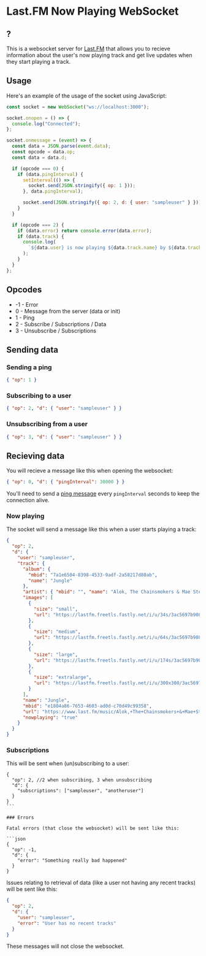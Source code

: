 # Last.FM Now Playing WebSocket

## ?

This is a websocket server for [Last.FM](https://www.last.fm/) that allows you to recieve information about the user's now playing track and get live updates when they start playing a track.

## Usage

Here's an example of the usage of the socket using JavaScript:

```js
const socket = new WebSocket("ws://localhost:3000");

socket.onopen = () => {
  console.log("Connected");
};

socket.onmessage = (event) => {
  const data = JSON.parse(event.data);
  const opcode = data.op;
  const data = data.d;

  if (opcode === 0) {
    if (data.pingInterval) {
      setInterval(() => {
        socket.send(JSON.stringify({ op: 1 }));
      }, data.pingInterval);

      socket.send(JSON.stringify({ op: 2, d: { user: "sampleuser" } }));
    }
  }

  if (opcode === 2) {
    if (data.error) return console.error(data.error);
    if (data.track) {
      console.log(
        `${data.user} is now playing ${data.track.name} by ${data.track.artist.name}`
      );
    }
  }
};
```

## Opcodes

- -1 - Error
- 0 - Message from the server (data or init)
- 1 - Ping
- 2 - Subscribe / Subscriptions / Data
- 3 - Unsubscribe / Subscriptions

## Sending data

### Sending a ping

```json
{ "op": 1 }
```

### Subscribing to a user

```json
{ "op": 2, "d": { "user": "sampleuser" } }
```

### Unsubscribing from a user

```json
{ "op": 3, "d": { "user": "sampleuser" } }
```

## Recieving data

You will recieve a message like this when opening the websocket:

```json
{ "op": 0, "d": { "pingInterval": 30000 } }
```

You'll need to send a [ping message](#sending-a-ping) every `pingInterval` seconds to keep the connection alive.

### Now playing

The socket will send a message like this when a user starts playing a track:

```json
{
  "op": 2,
  "d": {
    "user": "sampleuser",
    "track": {
      "album": {
        "mbid": "7a1e6504-8398-4533-9adf-2a58217d80ab",
        "name": "Jungle"
      },
      "artist": { "mbid": "", "name": "Alok, The Chainsmokers & Mae Stephens" },
      "images": [
        {
          "size": "small",
          "url": "https://lastfm.freetls.fastly.net/i/u/34s/3ac5697b9089eeb4f107ded75797c13e.jpg"
        },
        {
          "size": "medium",
          "url": "https://lastfm.freetls.fastly.net/i/u/64s/3ac5697b9089eeb4f107ded75797c13e.jpg"
        },
        {
          "size": "large",
          "url": "https://lastfm.freetls.fastly.net/i/u/174s/3ac5697b9089eeb4f107ded75797c13e.jpg"
        },
        {
          "size": "extralarge",
          "url": "https://lastfm.freetls.fastly.net/i/u/300x300/3ac5697b9089eeb4f107ded75797c13e.jpg"
        }
      ],
      "name": "Jungle",
      "mbid": "e1804a86-7653-4603-ad0d-c70d49c99358",
      "url": "https://www.last.fm/music/Alok,+The+Chainsmokers+&+Mae+Stephens/_/Jungle",
      "nowplaying": "true"
    }
  }
}
```

### Subscriptions

This will be sent when (un)subscribing to a user:

````jsonc
{
  "op": 2, //2 when subscribing, 3 when unsubscribing
  "d": {
    "subscriptions": ["sampleuser", "anotheruser"]
  }
}
```

### Errors

Fatal errors (that close the websocket) will be sent like this:

```json
{
  "op": -1,
  "d": {
    "error": "Something really bad happened"
  }
}
````

Issues relating to retrieval of data (like a user not having any recent tracks) will be sent like this:

```json
{
  "op": 2,
  "d": {
    "user": "sampleuser",
    "error": "User has no recent tracks"
  }
}
```

These messages will not close the websocket.
